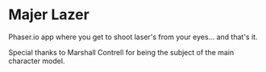 Majer Lazer
==========

Phaser.io app where you get to shoot laser's from your eyes... and that's it.

Special thanks to Marshall Contrell for being the subject of the main character model.

